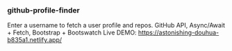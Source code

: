 ### github-profile-finder
Enter a username to fetch a user profile and repos. GitHub API, Async/Await + Fetch, Bootstrap + Bootswatch
Live DEMO: https://astonishing-douhua-b835a1.netlify.app/



